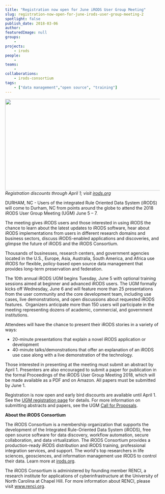 ```yaml
---
title: "Registration now open for June iRODS User Group Meeting"
slug: registration-now-open-for-june-irods-user-group-meeting-2
spotlight: false
publish_date: 2018-03-06
author: 
featuredImage: null
groups:
    - 
projects:
    - irods
people:
    - 
teams: 
    - 
collaborations:
    - irods-consortium
tags:
    - ["data management","open source", "training"]
---
```

<em><img class="aligncenter size-large wp-image-17439" src="http://renci.org/wp-content/uploads/2018/03/Screen-Shot-2018-03-06-at-2.09.46-PM-1024x476.png" alt="" width="640" height="298" />Registration discounts through April 1; visit </em><em><a href="https://irods.org/" target="_blank" rel="noopener">irods.org</a></em>

DURHAM, NC - Users of the integrated Rule Oriented Data System (iRODS) will come to Durham, NC from points around the globe to attend the 2018 iRODS User Group Meeting (UGM) June 5 – 7.

<!--more-->

The meeting gives iRODS users and those interested in using iRODS the chance to learn about the latest updates to iRODS software, hear about iRODS implementations from users in different research domains and business sectors, discuss iRODS-enabled applications and discoveries, and glimpse the future of iRODS and the iRODS Consortium.

Thousands of businesses, research centers, and government agencies located in the U.S., Europe, Asia, Australia, South America, and Africa use iRODS for flexible, policy-based open source data management that provides long-term preservation and federation.

The 10th annual iRODS UGM begins Tuesday, June 5 with optional training sessions aimed at beginner and advanced iRODS users. The UGM formally kicks off Wednesday, June 6 and will feature more than 25 presentations from the user community and the core development team, including use cases, live demonstrations, and open discussions about requested iRODS features.  Organizers anticipate more than 150 users will participate in the meeting representing dozens of academic, commercial, and government institutions.

Attendees will have the chance to present their iRODS stories in a variety of ways:
<ul>
 	<li>20-minute presentations that explain a novel iRODS application or development</li>
 	<li>40-minute talks/demonstrations that offer an explanation of an iRODS use case along with a live demonstration of the technology.</li>
</ul>
Those interested in presenting at the meeting must submit an abstract by April 1. Presenters are also encouraged to submit a paper for publication in the formal Proceedings of the iRODS User Group Meeting 2018, which will be made available as a PDF and on Amazon. All papers must be submitted by June 1.

Registration is now open and early bird discounts are available until April 1. See the <a href="https://irods.org/ugm2018/" target="_blank" rel="noopener">UGM registration page</a> for details. For more information on submitting abstracts and papers, see the UGM <a href="https://irods.org/ugm2018/cfp/" target="_blank" rel="noopener">Call for Proposals</a>.

<strong>About the iRODS Consortium</strong>

The iRODS Consortium is a membership organization that supports the development of the Integrated Rule-Oriented Data System (iRODS), free open source software for data discovery, workflow automation, secure collaboration, and data virtualization. The iRODS Consortium provides a production-ready iRODS distribution and iRODS training, professional integration services, and support. The world's top researchers in life sciences, geosciences, and information management use iRODS to control their data. Learn more at <a href="http://irods.org/" target="_blank" rel="noopener">irods.org</a>.

The iRODS Consortium is administered by founding member RENCI, a research institute for applications of cyberinfrastructure at the University of North Carolina at Chapel Hill. For more information about RENCI, please visit <a href="http://www.renci.org/" target="_blank" rel="noopener">www.renci.org</a>.
